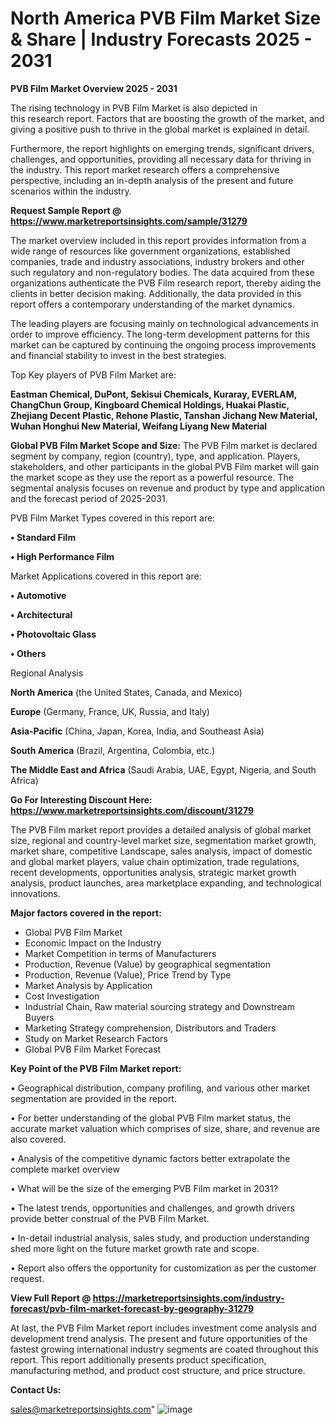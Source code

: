 # North America PVB Film Market Size & Share | Industry Forecasts 2025 - 2031

<Strong> PVB Film Market Overview 2025 - 2031</strong>

The rising technology in PVB Film Market is also depicted in this research report. Factors that are boosting the growth of the market, and giving a positive push to thrive in the global market is explained in detail.

Furthermore, the report highlights on emerging trends, significant drivers, challenges, and opportunities, providing all necessary data for thriving in the industry. This report market research offers a comprehensive perspective, including an in-depth analysis of the present and future scenarios within the industry.

<strong>Request Sample Report @ <a href=https://www.marketreportsinsights.com/sample/31279>https://www.marketreportsinsights.com/sample/31279</a></strong>

The market overview included in this report provides information from a wide range of resources like government organizations, established companies, trade and industry associations, industry brokers and other such regulatory and non-regulatory bodies. The data acquired from these organizations authenticate the PVB Film research report, thereby aiding the clients in better decision making. Additionally, the data provided in this report offers a contemporary understanding of the market dynamics.

The leading players are focusing mainly on technological advancements in order to improve efficiency. The long-term development patterns for this market can be captured by continuing the ongoing process improvements and financial stability to invest in the best strategies.

Top Key players of PVB Film Market are:

<strong>Eastman Chemical, DuPont, Sekisui Chemicals, Kuraray, EVERLAM, ChangChun Group, Kingboard Chemical Holdings, Huakai Plastic, Zhejiang Decent Plastic, Rehone Plastic, Tanshan Jichang New Material, Wuhan Honghui New Material, Weifang Liyang New Material</strong>

<strong><b>Global PVB Film Market Scope and Size:</b></strong>
The PVB Film market is declared segment by company, region (country), type, and application. Players, stakeholders, and other participants in the global PVB Film market will gain the market scope as they use the report as a powerful resource. The segmental analysis focuses on revenue and product by type and application and the forecast period of 2025-2031.

PVB Film Market Types covered in this report are:

<strong>• Standard Film

• High Performance Film</strong>

Market Applications covered in this report are:

<strong>• Automotive

• Architectural

• Photovoltaic Glass

• Others</strong> 

Regional Analysis

<strong>North America</strong> (the United States, Canada, and Mexico)

<strong>Europe</strong> (Germany, France, UK, Russia, and Italy)

<strong>Asia-Pacific</strong> (China, Japan, Korea, India, and Southeast Asia)

<strong>South America</strong> (Brazil, Argentina, Colombia, etc.)

<strong>The Middle East and Africa</strong> (Saudi Arabia, UAE, Egypt, Nigeria, and South Africa)

<strong>Go For Interesting Discount Here: <a href=https://www.marketreportsinsights.com/discount/31279>https://www.marketreportsinsights.com/discount/31279</a></strong>

The PVB Film market report provides a detailed analysis of global market size, regional and country-level market size, segmentation market growth, market share, competitive Landscape, sales analysis, impact of domestic and global market players, value chain optimization, trade regulations, recent developments, opportunities analysis, strategic market growth analysis, product launches, area marketplace expanding, and technological innovations.

<strong><b>Major factors covered in the report:</b></strong>
<ul>
  <li>Global PVB Film Market </li>
  <li>Economic Impact on the Industry</li>
  <li>Market Competition in terms of Manufacturers</li>
  <li>Production, Revenue (Value) by geographical segmentation</li>
  <li>Production, Revenue (Value), Price Trend by Type</li>
  <li>Market Analysis by Application</li>
  <li>Cost Investigation</li>
  <li>Industrial Chain, Raw material sourcing strategy and Downstream Buyers</li>
  <li>Marketing Strategy comprehension, Distributors and Traders</li>
  <li>Study on Market Research Factors</li>
  <li>Global PVB Film Market Forecast</li>
</ul>

<strong><b>Key Point of the PVB Film Market report:</b></strong>

• Geographical distribution, company profiling, and various other market segmentation are provided in the report.

• For better understanding of the global PVB Film market status, the accurate market valuation which comprises of size, share, and revenue are also covered.

• Analysis of the competitive dynamic factors better extrapolate the complete market overview

• What will be the size of the emerging PVB Film market in 2031?

• The latest trends, opportunities and challenges, and growth drivers provide better construal of the PVB Film Market.

• In-detail industrial analysis, sales study, and production understanding shed more light on the future market growth rate and scope.

• Report also offers the opportunity for customization as per the customer request.

<strong><b>View Full Report @ <a href=https://marketreportsinsights.com/industry-forecast/pvb-film-market-forecast-by-geography-31279>https://marketreportsinsights.com/industry-forecast/pvb-film-market-forecast-by-geography-31279</a></b></strong>


At last, the PVB Film Market report includes investment come analysis and development trend analysis. The present and future opportunities of the fastest growing international industry segments are coated throughout this report. This report additionally presents product specification, manufacturing method, and product cost structure, and price structure.

<strong>Contact Us:</strong>

sales@marketreportsinsights.com"
![image](https://github.com/user-attachments/assets/2e0ab8f2-155b-4796-ba5a-77a23bd4f2da)
